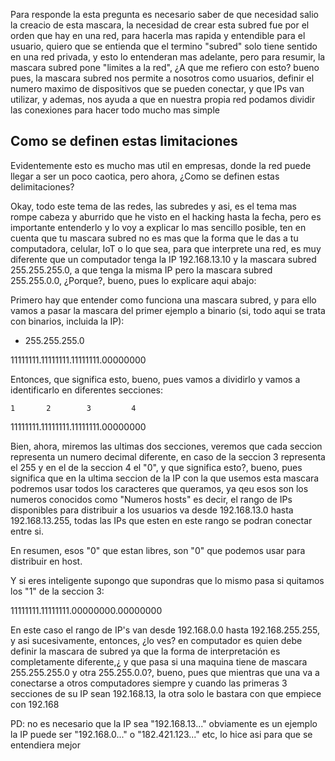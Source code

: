 
Para responde la esta pregunta es necesario saber de que necesidad salio la creacio de esta mascara, la necesidad de crear esta subred fue por el orden que hay en una red, para hacerla mas rapida y entendible para el usuario, quiero que se entienda que el termino "subred" solo tiene sentido en una red privada, y esto lo entenderan mas adelante, pero para resumir, la mascara subred pone "limites a la red", ¿A que me refiero con esto? bueno pues, la mascara subred nos permite a nosotros como usuarios, definir el numero maximo de dispositivos que se pueden conectar, y que IPs van utilizar, y ademas, nos ayuda a que en nuestra propia red podamos dividir las conexiones para hacer todo mucho mas simple


## Como se definen estas limitaciones

Evidentemente esto es mucho mas util en empresas, donde la red puede llegar a ser un poco caotica, pero ahora, ¿Como se definen estas delimitaciones?

Okay, todo este tema de las redes, las subredes y asi, es el tema mas rompe cabeza y aburrido que he visto en el hacking hasta la fecha, pero es importante entenderlo y lo voy a explicar lo mas sencillo posible, ten en cuenta que tu mascara subred no es mas que la forma que le das a tu computadora, celular, IoT o lo que sea, para que interprete una red, es muy diferente que un computador tenga la IP 192.168.13.10 y la mascara subred 255.255.255.0, a que tenga la misma IP pero la mascara subred 255.255.0.0, ¿Porque?, bueno, pues lo explicare aqui abajo:

Primero hay que entender como funciona una mascara subred, y para ello vamos a pasar la mascara del primer ejemplo a binario (si, todo aqui se trata con binarios, incluida la IP):

- 255.255.255.0

11111111.11111111.11111111.00000000

Entonces, que significa esto, bueno, pues vamos a dividirlo y vamos a identificarlo en diferentes secciones:

    1       2        3         4
11111111.11111111.11111111.00000000

Bien, ahora,  miremos las ultimas dos secciones, veremos que cada seccion representa un numero decimal diferente, en caso de la seccion 3 representa el 255 y en el de la seccion 4 el "0", y que significa esto?, bueno, pues significa que en la ultima seccion de la IP con la que usemos esta mascara podremos usar todos los caracteres que queramos, ya qeu esos son los numeros conocidos como "Numeros hosts" es decir, el rango de IPs disponibles para distribuir a los usuarios va desde 192.168.13.0 hasta 192.168.13.255, todas las IPs que esten en este rango se podran conectar entre si.

En resumen, esos "0" que estan libres, son "0" que podemos usar para distribuir en host.

Y si eres inteligente supongo que supondras que lo mismo pasa si quitamos los "1" de la seccion 3:

11111111.11111111.00000000.00000000

En este caso el rango de IP's van desde 192.168.0.0 hasta 192.168.255.255, y asi sucesivamente, entonces, ¿lo ves? en computador es quien debe definir la mascara de subred ya que la forma de interpretación es completamente diferente,¿ y que pasa si una maquina tiene de mascara 255.255.255.0 y otra 255.255.0.0?, bueno, pues que mientras que una va a conectarse a otros computadores siempre y cuando las primeras 3 secciones de su IP sean 192.168.13, la otra solo le bastara con que empiece con 192.168

PD: no es necesario que la IP sea "192.168.13..." obviamente es un ejemplo la IP puede ser "192.168.0..." o "182.421.123..." etc, lo hice asi para que se entendiera mejor
